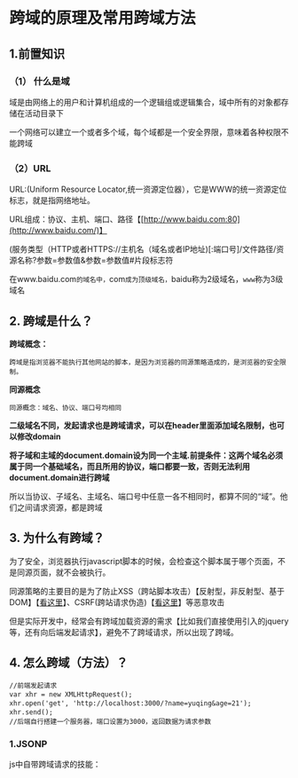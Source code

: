 # 跨域的原理及常用跨域方法

## 1.前置知识

### （1） 什么是域

域是由网络上的用户和计算机组成的一个逻辑组或逻辑集合，域中所有的对象都存储在活动目录下

一个网络可以建立一个或者多个域，每个域都是一个安全界限，意味着各种权限不能跨域

### **（2）URL**

URL:(Uniform Resource Locator,统一资源定位器），它是WWW的统一资源定位标志，就是指网络地址。

URL组成：协议、主机、端口、路径【[http://www.baidu.com:80](http://www.baidu.com/)】

(服务类型（HTTP或者HTTPS://主机名（域名或者IP地址)[:端口号]/文件路径/资源名称?参数=参数值&参数=参数值#片段标志符

在www.baidu.com`的域名中，`com`成为顶级域名，`baidu称为2级域名，`www`称为3级域名

## 2. 跨域是什么？

 **跨域概念：**

```
跨域是指浏览器不能执行其他网站的脚本，是因为浏览器的同源策略造成的，是浏览器的安全限制。
```

 **同源概念**

```
同源概念：域名、协议、端口号均相同
```

**二级域名不同，发起请求也是跨域请求，可以在header里面添加域名限制，也可以修改domain**

**将子域和主域的document.domain设为同一个主域.前提条件：这两个域名必须属于同一个基础域名，而且所用的协议，端口都要一致，否则无法利用document.domain进行跨域**

所以当协议、子域名、主域名、端口号中任意一各不相同时，都算不同的“域”。他们之间请求资源，都是跨域

## 3. 为什么有跨域？

为了安全，浏览器执行javascript脚本的时候，会检查这个脚本属于哪个页面，不是同源页面，就不会被执行。

同源策略的主要目的是为了防止XSS（跨站脚本攻击）【反射型，非反射型、基于DOM】【[看这里](https://juejin.cn/post/6844903685122703367)】、CSRF(跨站请求伪造)【[看这里](https://juejin.cn/post/6844903689702866952)】等恶意攻击

但是实际开发中，经常会有跨域加载资源的需求【比如我们直接使用引入的jquery等，还有向后端发起请求】，避免不了跨域请求，所以出现了跨域。

## 4. 怎么跨域（方法）？

```
//前端发起请求
var xhr = new XMLHttpRequest();
xhr.open('get', 'http://localhost:3000/?name=yuqing&age=21');
xhr.send();
//后端自行搭建一个服务器，端口设置为3000，返回数据为请求参数
```

### 1.JSONP

js中自带跨域请求的技能：<script><script/>这个标签,我们可以请求网上的资源

JSONP原理就是利用了script标签，在标签外套了一层壳，利用标签特性达到跨域加载资源的效果。
 JSONP由两部分组成，回调函数和数据

```
// 以往不用src请求，会出现跨域请求失败的错误
var script = document.createElement('script');
script.src = 'http://127.0.0.1:3000/?name=yuqing&age=21';
document.head.appendChild(script);
function getData(res) {
  console.log(res);
   document.head.removeChild(script);
}
// 相当于网页里面写的
 <script>
        function getData(res) {
            console.log(res);
        }
</script>
<script src="http://127.0.0.1:3002/?name=yuqing&age=21"></script>
```

 优点：
	兼容性好，在多浏览器都能运行。
 缺点：
 （1）只支持GET请求，不支持POST请求；
 （2）不够安全。因为JSONP是从其他域中加载代码执行，如果其他域不安全，可能会在响应中带有恶意代码。
 （3）不容易确认请求是否失败。

注：理论上来说，带有src属性的标签都可以，<script>、<img>、<iframe>每次这种标签加载，相当于发起一个get请求

###  2.CORS（跨域资源共享）

```
CORS是一个W3C标准，全称是"跨域资源共享"（Cross-origin resource sharing）。
它允许浏览器向跨源服务器，发出XMLHttpRequest请求，从而克服了AJAX只能同源使用的限制。
CORS需要浏览器和服务器同时支持。目前，所有浏览器都支持该功能，IE浏览器不能低于IE10
```

服务端设置Access-Control-Allow-Origin 就可以开启CORS，该属性表示哪些域名可以访问资源，如果设置通配符则表示所有网站都可以访问资源。

```
Access-Control-Allow-Origin:"*"// 表示服务端允许的请求源，*标识所有网站都可以访问
Access-Control-Allow-Credentials：false // 是否允许发送cookie

```

###  3.webSockets

不受同源策略影响。使用一种自定义的协议，专门为快速传输小数据设计。

server4.js

```
 let socket = new WebSocket("ws://localhost:3001");//ws协议是webSocket自己创造的
    socket.onopen = function(){
     socket.send("yuqing");
    }
    socket.onmessage = function(e){
     console.log(e.data);//你好,我叫yuqing！
}
```

![image-20200509175255121](image/image-20200509175255121.png)

### 4.Nginx

 代理跨域。反向代理跨域。

```csharp
server{
    # 监听3002端口
    listen 3002;
    # 本地的域名是localhost
    server_name localhost;
    # 凡是localhost:3002/index这个样子的，都转发到真正的服务端地址http://www.baidu.com
    location ^~ /index {
        proxy_pass http://wwww.baidu.com;
    }    
}
```

我们发出请求：http://localhost:3002/index/xxxxx,然后Nginx监听的是localhost:3002/index,然后往http://www.baidu.com转发

![image-20200509121708373](image/image-20200509121708373.png)

## 5.引起跨域检查策略的必要条件

1. **浏览器限制**： 即浏览器对跨域行为进行检测和阻止
2. **触发跨域的三要素**： `不同协议`、`不同域名`、`不同端口`，满足其一
3. **发起的是xhr请求**： 即发起的是XMLHttpRequest类型的请求

破坏其中之一，就可以跨域

